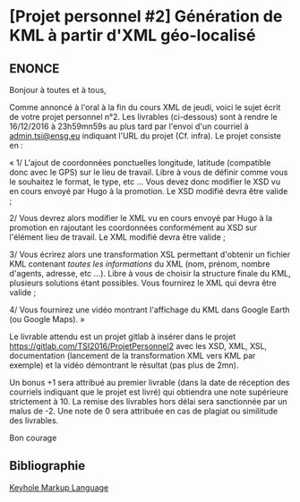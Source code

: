[Projet personnel #2] Génération de KML à partir d'XML géo-localisé 
=================

ENONCE
-----------------

Bonjour à toutes et à tous,

Comme annoncé à l'oral à la fin du cours XML de jeudi, voici le sujet écrit de votre
projet personnel n°2. Les livrables (ci-dessous) sont à rendre le 16/12/2016 à
23h59mn59s au plus tard par l'envoi d'un courriel à admin.tsi@ensg.eu indiquant
l'URL du projet (Cf. infra). Le projet consiste en :

«
1/ L'ajout de coordonnées ponctuelles longitude, latitude (compatible donc avec le
GPS) sur le lieu de travail. Libre à vous de définir comme vous le souhaitez le
format, le type, etc ... Vous devez donc modifier le XSD vu en cours envoyé par Hugo
à la promotion. Le XSD modifié devra être valide ;

2/ Vous devrez alors modifier le XML vu en cours envoyé par Hugo à la promotion en
rajoutant les coordonnées conformément au XSD sur l'élément lieu de travail. Le XML
modifié devra être valide ;

3/ Vous écrirez alors une transformation XSL permettant d'obtenir un fichier KML
contenant *toutes les informations* du XML (nom, prénom, nombre d'agents, adresse,
etc ...). Libre à vous de choisir la structure finale du KML, plusieurs solutions
étant possibles. Vous fournirez le XML qui devra être valide ;

4/ Vous fournirez une vidéo montrant l'affichage du KML dans Google Earth (ou Google
Maps).
»

Le livrable attendu est un projet gitlab à insérer dans le projet
https://gitlab.com/TSI2016/ProjetPersonnel2 avec les XSD, XML, XSL, documentation
(lancement de la transformation XML vers KML par exemple) et la vidéo démontrant le
résultat (pas plus de 2mn).

Un bonus +1 sera attribué au premier livrable (dans la date de réception des
courriels indiquant que le projet est livré) qui obtiendra une note supérieure
strictement à 10.
La remise des livrables hors délai sera sanctionnée par un malus de -2.
Une note de 0 sera attribuée en cas de plagiat ou similitude des livrables.

Bon courage

Bibliographie
-----------------

[Keyhole Markup Language](http://www.siteduzero.com)